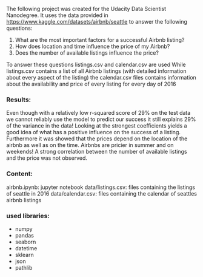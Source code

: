 The following project was created for the Udacity Data Scientist Nanodegree.
It uses the data provided in https://www.kaggle.com/datasets/airbnb/seattle to answer the following questions:

1. What are the most important factors for a successful Airbnb listing?
2. How does location and time influence the price of my Airbnb?
3. Does the number of available listings influence the price?

To answer these questions  listings.csv and calendar.csv are used
While listings.csv contains a list of all Airbnb listings (with detailed information about every aspect of the listing) the calendar.csv files contains information about the availability and price of every listing for every day of 2016

### Results: 
Even though with a relatively low r-squared score of 29% on the test data we cannot reliably use the model to predict our success it still explains 29% of the variance in the data! Looking at the strongest coefficients yields a good idea of what has a positive influence on the success of a listing. 
Furthermore it was showed that the prices depend on the location of the airbnb as well as on the time. Airbnbs are pricier in summer and on weekends!
A strong correlation between the number of available listings and the price was not observed.

### Content:
airbnb.ipynb: jupyter notebook
data/listings.csv: files containing the listings of seattle in 2016
data/calendar.csv: files containing the calendar of seattles airbnb listings



### used libraries:
* numpy
* pandas
* seaborn
* datetime
* sklearn
* json
* pathlib
